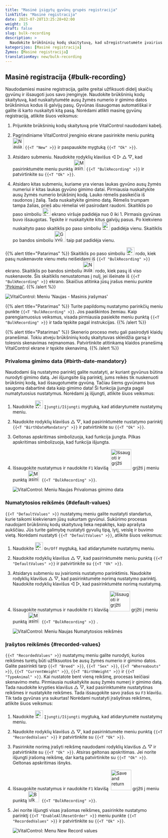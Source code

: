 ```yaml
---
title: "Masinė įsigytų gyvūnų grupės registracija"
linkTitle: "Masinė registracija"
date: 2023-07-28T13:25:28+02:00
weight: 15
draft: false
slug: bulk-recording
description: >
  Naudokite brūkšninių kodų skaitytuvą, kad užregistruotumėte įvairius gyvūnus.
kategorijos: [Masinė registracija]
Žymos: [Masinė registracija]
translationKey: new/bulk-recording
---
```

## Masinė registracija {#bulk-recording}

Naudodamiesi masine registracija, galite greitai užfiksuoti didelį skaičių gyvūnų ir išsaugoti juos savo įrenginyje. Naudokite brūkšninių kodų skaitytuvą, kad nuskaitytumėte ausų žymės numerio ir gimimo datos brūkšninius kodus iš galvijų pasų. Gyvūnas išsaugomas automatiškai ir galite iš karto nuskaityti kitą pasą. Norėdami atlikti masinę gyvūnų registraciją, atlikite šiuos veiksmus:

1. Prijunkite brūkšninių kodų skaitytuvą prie VitalControl naudodami kabelį.

2. Pagrindiniame VitalControl įrenginio ekrane pasirinkite meniu punktą <img src="/icons/main/new-animal.svg" width="35" align="bottom" alt="Naujas gyvūnas" /> `{{<T "New" >}}` ir paspauskite mygtuką `{{<T "Ok" >}}`.

3. Atsidaro submeniu. Naudokite rodyklių klavišus ◁ ▷ △ ▽, kad pasirinktumėte meniu punktą <img src="/icons/main/barcode-scan.svg" width="35" align="bottom" alt="Masinė registracija" /> `{{<T "BulkRecording" >}}` ir patvirtinkite su `{{<T "Ok" >}}`.

4. Atsidaro kitas submeniu, kuriame yra vienas laukas gyvūno ausų žymės numeriui ir kitas laukas gyvūno gimimo datai. Pirmiausia nuskaitykite ausų žymės numerio brūkšninį kodą. Lauko rėmelis pasikeičia iš raudonos į žalią. Tada nuskaitykite gimimo datą. Rėmelis trumpam tampa žalias, prieš abu rėmeliai vėl pasirodant raudoni. Skaitiklis po paso simboliu <img src="/icons/header/animal-passports.svg" width="25" align="bottom" alt="Gyvūnų pasai" title="Gyvūnų pasai" /> ekrano viršuje padidėja nuo 0 iki 1. Pirmasis gyvūnas buvo išsaugotas. Tęskite ir nuskaitykite kitus galvijų pasus. Po kiekvieno nuskaityto paso skaitiklis po paso simboliu <img src="/icons/header/animal-passports.svg" width="25" align="bottom" alt="Gyvūnų pasai" title="Gyvūnų pasai" /> padidėja vienu. Skaitiklis po bandos simboliu <img src="/icons/header/group.svg" width="35" align="bottom" alt="Gyvūnų grupė"  title="Gyvūnų grupė" /> taip pat padidėja vienu.

{{% alert title="Patarimas" %}}
Skaitiklis po paso simboliu <img src="/icons/header/animal-passports.svg" width="25" align="bottom" alt="Gyvūnų pasai" title="Gyvūnų pasai" /> rodo, kiek pasų nuskenavote vienu metu neišeidami iš `{{<T "BulkRecording" >}}` ekrano. Skaitiklis po bandos simboliu <img src="/icons/header/group.svg" width="35" align="bottom" alt="Naujas gyvūnas" /> rodo, kiek pasų iš viso nuskenavote. Šis skaitiklis nenustatomas į nulį, jei išeinate iš `{{<T "BulkRecording" >}}` ekrano. Skaičius atitinka jūsų įrašus meniu punkte ['Pirkimai'](../new-on-farm/purchased-animals/).
{{% /alert %}}

   ![VitalControl: Meniu 'Naujas - Masinis įrašymas'](../images/bulk-recording.png "Masinis įrašymas")

{{% alert title="Patarimas" %}}
Turite papildomų nustatymo parinkčių meniu punkte `{{<T "BulkRecording" >}}`. Jos paaiškintos žemiau. Kaip parengiamuosius veiksmus, visada pirmiausia pasiekite meniu punktą `{{<T "BulkRecording" >}}` ir tada tęskite pagal instrukcijas.
{{% /alert %}}

{{% alert title="Patarimas" %}}
Skenerio proceso metu gali pasirodyti klaidų pranešimai. Tokiu atveju brūkšninių kodų skaitytuvas skleidžia garsą ir tolesnis skenavimas neįmanomas. Patvirtinkite atitinkamą klaidos pranešimą VitalControl ekrane ir tęskite skenavimą.
{{% /alert %}}

### Privaloma gimimo data {#birth-date-mandatory}

Naudodami šią nustatymo parinktį galite nustatyti, ar kuriant gyvūnus būtina nurodyti gimimo datą. Jei išjungsite šią parinktį, jums reikės tik nuskenuoti brūkšninį kodą, kad išsaugotumėte gyvūną. Tačiau šiems gyvūnams bus saugoma dabartinė data kaip gimimo data! Ši funkcija įjungta pagal numatytuosius nustatymus. Norėdami ją išjungti, atlikite šiuos veiksmus:

1. Naudokite <img src="/icons/gear.svg" width="25" align="bottom" alt="Nustatymų meniu" /> `Įjungti/Išjungti` mygtuką, kad atidarytumėte nustatymų meniu.

2. Naudokite rodyklių klavišus △ ▽, kad pasirinktumėte nustatymo parinktį `{{<T "BirthDateMandatory" >}}` ir patvirtinkite su `{{<T "Ok" >}}`.

3. Geltonas apskritimas simbolizuoja, kad funkcija įjungta. Pilkas apskritimas simbolizuoja, kad funkcija išjungta.

4. Išsaugokite nustatymus ir naudokite `F1` klavišą &nbsp;<img src="/icons/footer/save_exit.svg" width="65" align="bottom" alt="Išsaugoti ir grįžti" /> grįžti į meniu punktą <img src="/icons/main/barcode-scan.svg" width="35" align="bottom" alt="Masinis įrašymas" />&nbsp; `{{<T "BulkRecording" >}}`.

   ![VitalControl: Meniu Naujas Privalomas gimimo data](../images/birthdate.png "Privalomas gimimo data")

### Numatytosios reikšmės {#default-values}

`{{<T "DefaultValues" >}}` nustatymų meniu galite nustatyti standartus, kurie taikomi kiekvienam jūsų sukurtam gyvūnui. Sukūrimo procesas naudojant brūkšninių kodų skaitytuvą lieka nepakitęs, kaip aprašyta aukščiau. Jūs turite galimybę nustatyti gyvulių tipą, lytį, veislę ir buvimo vietą. Norėdami nustatyti `{{<T "DefaultValues" >}}`, atlikite šiuos veiksmus:

1. Naudokite <img src="/icons/gear.svg" width="25" align="bottom" alt="Nustatymų meniu" /> `On/Off` mygtuką, kad atidarytumėte nustatymų meniu.

2. Naudokite rodyklių klavišus △ ▽, kad pasirinktumėte meniu punktą `{{<T "DefaultValues" >}}` ir patvirtinkite su `{{<T "Ok" >}}`.

3. Atsidarys submeniu su įvairiomis nustatymo parinktimis. Naudokite rodyklių klavišus △ ▽, kad pasirinktumėte norimą nustatymo parinktį. Naudokite rodyklių klavišus ◁ ▷, kad pasirinktumėte norimą nustatymą.

4. Išsaugokite nustatymus ir naudokite `F1` klavišą&nbsp;<img src="/icons/footer/save_exit.svg" width="65" align="bottom" alt="Išsaugoti ir grįžti" /> grįžti į meniu punktą <img src="/icons/main/barcode-scan.svg" width="35" align="bottom" alt="Masinis įrašymas" />&nbsp; `{{<T "BulkRecording" >}}` .

   ![VitalControl: Meniu Naujas Numatytosios reikšmės](../images/defaultvalues.png "Numatytosios reikšmės")

### Įrašytos reikšmės {#recorded-values}

`{{<T "RecordedValues" >}}` nustatymų meniu galite nurodyti, kurios reikšmės turėtų būti užfiksuotos be ausų žymės numerio ir gimimo datos. Galite pasirinkti tarp `{{<T "Breed" >}}`, `{{<T "Sex" >}}`, `{{<T "Whereabouts" >}}`, `{{<T "CurrentWeight" >}}`, `{{<T "BirthWeight" >}}` ir `{{<T "TypeAnimal" >}}`. Kai nustatote bent vieną reikšmę, procesas keičiasi skenavimo metu. Pirmiausia nuskaitykite ausų žymės numerį ir gimimo datą. Tada naudokite krypties klavišus △ ▽, kad pasirinktumėte nustatytinas reikšmes ir nustatykite reikšmes. Tada išsaugokite savo įrašus su `F3` klavišu. Tik tada gyvūnas yra sukurtas! Norėdami nustatyti įrašytinas reikšmes, atlikite šiuos veiksmus:


1. Naudokite <img src="/icons/gear.svg" width="25" align="bottom" alt="Settings menu" /> `Įjungti/Išjungti` mygtuką, kad atidarytumėte nustatymų meniu.

2. Naudokite rodyklių klavišus △ ▽, kad pasirinktumėte meniu punktą `{{<T "RecordedValues" >}}` ir patvirtinkite su `{{<T "Ok" >}}`.

3. Pasirinkite norimą įrašyti reikšmę naudodami rodyklių klavišus △ ▽ ir patvirtinkite su `{{<T "Ok" >}}`. Atsiras geltonas apskritimas. Jei norite išjungti įrašomą reikšmę, dar kartą patvirtinkite su `{{<T "Ok" >}}`. Geltonas apskritimas išnyks.

4. Išsaugokite nustatymus ir naudokite `F1` klavišą &nbsp;<img src="/icons/footer/save_exit.svg" width="65" align="bottom" alt="Save and return" /> grįžti į meniu punktą <img src="/icons/main/barcode-scan.svg" width="35" align="bottom" alt="Bulk recording" />&nbsp; `{{<T "BulkRecording" >}}`.

5. Jei norite išjungti visas įrašomas reikšmes, pasirinkite nustatymo parinktį `{{<T "EnableAllResetOrder" >}}` meniu punkte `{{<T "RecordedValues" >}}` ir patvirtinkite su `{{<T "Ok" >}}`.

   ![VitalControl: Menu New Record values](../images/recordvalues.png "Record values")
